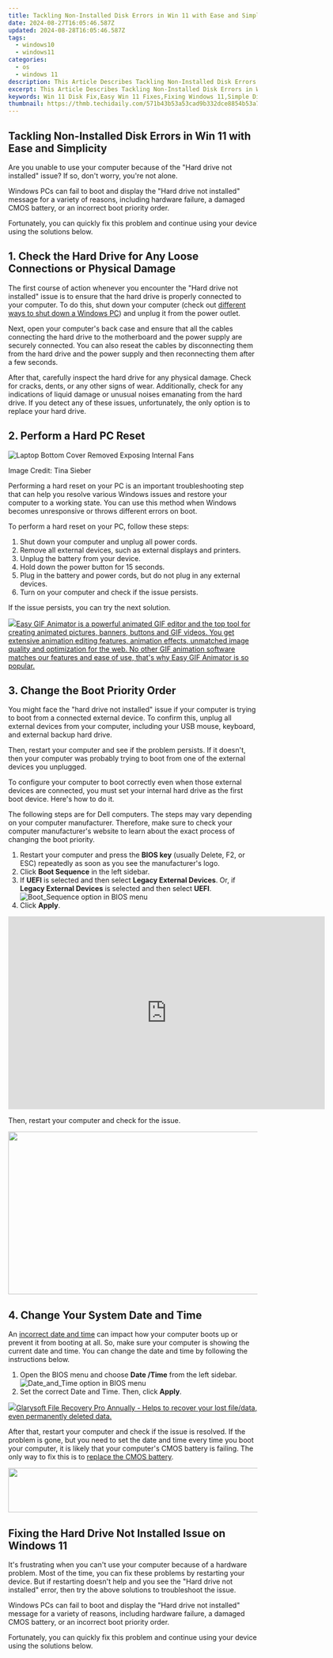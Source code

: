```yaml
---
title: Tackling Non-Installed Disk Errors in Win 11 with Ease and Simplicity
date: 2024-08-27T16:05:46.587Z
updated: 2024-08-28T16:05:46.587Z
tags:
  - windows10
  - windows11
categories:
  - os
  - windows 11
description: This Article Describes Tackling Non-Installed Disk Errors in Win 11 with Ease and Simplicity
excerpt: This Article Describes Tackling Non-Installed Disk Errors in Win 11 with Ease and Simplicity
keywords: Win 11 Disk Fix,Easy Win 11 Fixes,Fixing Windows 11,Simple Disk Errors Win,Win 11 Non-Installed Issue,Resolve Win 11 Disks,Simplified Win 11 Repair
thumbnail: https://thmb.techidaily.com/571b43b53a53cad9b332dce8854b53a71ff048e6605567e6d7468a0e180b6317.jpeg
---
```


## Tackling Non-Installed Disk Errors in Win 11 with Ease and Simplicity

 Are you unable to use your computer because of the "Hard drive not installed" issue? If so, don't worry, you're not alone.

 Windows PCs can fail to boot and display the "Hard drive not installed" message for a variety of reasons, including hardware failure, a damaged CMOS battery, or an incorrect boot priority order.

 Fortunately, you can quickly fix this problem and continue using your device using the solutions below.

## 1\. Check the Hard Drive for Any Loose Connections or Physical Damage

 The first course of action whenever you encounter the "Hard drive not installed" issue is to ensure that the hard drive is properly connected to your computer. To do this, shut down your computer (check out [different ways to shut down a Windows PC](https://www.makeuseof.com/windows-11-how-to-shut-down/)) and unplug it from the power outlet.

 Next, open your computer's back case and ensure that all the cables connecting the hard drive to the motherboard and the power supply are securely connected. You can also reseat the cables by disconnecting them from the hard drive and the power supply and then reconnecting them after a few seconds.

 After that, carefully inspect the hard drive for any physical damage. Check for cracks, dents, or any other signs of wear. Additionally, check for any indications of liquid damage or unusual noises emanating from the hard drive. If you detect any of these issues, unfortunately, the only option is to replace your hard drive.

## 2\. Perform a Hard PC Reset

![Laptop Bottom Cover Removed Exposing Internal Fans](https://static1.makeuseofimages.com/wordpress/wp-content/uploads/2022/01/Laptop-Bottom-Cover-Removed-Exposing-Internal-Fans.jpg)

Image Credit: Tina Sieber

 Performing a hard reset on your PC is an important troubleshooting step that can help you resolve various Windows issues and restore your computer to a working state. You can use this method when Windows becomes unresponsive or throws different errors on boot.

 To perform a hard reset on your PC, follow these steps:

1. Shut down your computer and unplug all power cords.
2. Remove all external devices, such as external displays and printers.
3. Unplug the battery from your device.
4. Hold down the power button for 15 seconds.
5. Plug in the battery and power cords, but do not plug in any external devices.
6. Turn on your computer and check if the issue persists.

 If the issue persists, you can try the next solution.

<!-- affiliate ads begin -->
<a href="https://secure.2checkout.com/order/checkout.php?PRODS=174416&QTY=1&AFFILIATE=108875&CART=1"><img src="https://www.easygifanimator.net/images/gif-animator.png" border="0">Easy GIF Animator is a powerful animated GIF editor and the top tool for creating animated pictures, banners, buttons and GIF videos. You get extensive animation editing features, animation effects, unmatched image quality and optimization for the web. No other GIF animation software matches our features and ease of use, that's why Easy GIF Animator is so popular.</a>
<!-- affiliate ads end -->
## 3\. Change the Boot Priority Order

 You might face the "hard drive not installed" issue if your computer is trying to boot from a connected external device. To confirm this, unplug all external devices from your computer, including your USB mouse, keyboard, and external backup hard drive.

 Then, restart your computer and see if the problem persists. If it doesn't, then your computer was probably trying to boot from one of the external devices you unplugged.

 To configure your computer to boot correctly even when those external devices are connected, you must set your internal hard drive as the first boot device. Here's how to do it.

 The following steps are for Dell computers. The steps may vary depending on your computer manufacturer. Therefore, make sure to check your computer manufacturer's website to learn about the exact process of changing the boot priority.

1. Restart your computer and press the **BIOS key** (usually Delete, F2, or ESC) repeatedly as soon as you see the manufacturer's logo.
2. Click **Boot Sequence** in the left sidebar.
3. If **UEFI** is selected and then select **Legacy External Devices**. Or, if **Legacy External Devices** is selected and then select **UEFI**.  
![Boot_Sequence option in BIOS menu](https://static1.makeuseofimages.com/wordpress/wp-content/uploads/2023/09/boot_sequence.jpg)
4. Click **Apply**.
<!-- affiliate ads begin -->
<a href="https://secure.2checkout.com/order/checkout.php?PRODS=2337838&QTY=1&AFFILIATE=108875&CART=1"><iframe width="640" height="390" src="https://www.youtube.com/embed/rzZwphIv4RM" title="APFill - Ink and Toner Coverage Calculator" frameborder="0" allow="accelerometer; autoplay; clipboard-write; encrypted-media; gyroscope; picture-in-picture; web-share" referrerpolicy="strict-origin-when-cross-origin" allowfullscreen></iframe></a>
<!-- affiliate ads end -->

 Then, restart your computer and check for the issue.

<!-- affiliate ads begin -->
<a href="https://ursime.pxf.io/c/5597632/2092236/16384" target="_top" id="2092236"><img src="//a.impactradius-go.com/display-ad/16384-2092236" border="0" alt="" width="1920" height="329"/></a><img height="0" width="0" src="https://imp.pxf.io/i/5597632/2092236/16384" style="position:absolute;visibility:hidden;" border="0" />
<!-- affiliate ads end -->
## 4\. Change Your System Date and Time

 An [incorrect date and time](https://www.makeuseof.com/tag/3-reasons-windows-computer-loses-time-date/) can impact how your computer boots up or prevent it from booting at all. So, make sure your computer is showing the current date and time. You can change the date and time by following the instructions below.

1. Open the BIOS menu and choose **Date /Time** from the left sidebar.  
![Date_and_Time option in BIOS menu](https://static1.makeuseofimages.com/wordpress/wp-content/uploads/2023/09/date_and_time.jpg)
2. Set the correct Date and Time. Then, click **Apply**.
<!-- affiliate ads begin -->
<a href="https://order.glarysoft.com/order/checkout.php?PRODS=35504869&QTY=1&AFFILIATE=108875&CART=1"><img src="https://secure.avangate.com/images/merchant/6734fa703f6633ab896eecbdfad8953a/products/1_FR-200-1.png" border="0">Glarysoft File Recovery Pro Annually -  Helps to recover your lost file/data, even permanently deleted data. 
</a>
<!-- affiliate ads end -->

 After that, restart your computer and check if the issue is resolved. If the problem is gone, but you need to set the date and time every time you boot your computer, it is likely that your computer's CMOS battery is failing. The only way to fix this is to [replace the CMOS battery](https://www.makeuseof.com/computer-battery-dead-how-fix-replace-cmos/).

<!-- affiliate ads begin -->
<a href="https://natural-cycles.sjv.io/c/5597632/2072200/17885" target="_top" id="2072200"><img src="//a.impactradius-go.com/display-ad/17885-2072200" border="0" alt="" width="728" height="90"/></a><img height="0" width="0" src="https://imp.pxf.io/i/5597632/2072200/17885" style="position:absolute;visibility:hidden;" border="0" />
<!-- affiliate ads end -->
## Fixing the Hard Drive Not Installed Issue on Windows 11

 It's frustrating when you can't use your computer because of a hardware problem. Most of the time, you can fix these problems by restarting your device. But if restarting doesn't help and you see the "Hard drive not installed" error, then try the above solutions to troubleshoot the issue.

 Windows PCs can fail to boot and display the "Hard drive not installed" message for a variety of reasons, including hardware failure, a damaged CMOS battery, or an incorrect boot priority order.

 Fortunately, you can quickly fix this problem and continue using your device using the solutions below.



<ins class="adsbygoogle"
      style="display:block"
      data-ad-client="ca-pub-7571918770474297"
      data-ad-slot="8358498916"
      data-ad-format="auto"
      data-full-width-responsive="true"></ins>